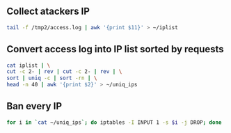 ## Collect atackers IP

```bash
tail -f /tmp2/access.log | awk '{print $11}' > ~/iplist
```

## Convert access log into IP list sorted by requests

```bash
cat iplist | \
cut -c 2- | rev | cut -c 2- | rev | \
sort | uniq -c | sort -rn | \
head -n 40 | awk '{print $2}' > ~/uniq_ips
```

## Ban every IP

```bash
for i in `cat ~/uniq_ips`; do iptables -I INPUT 1 -s $i -j DROP; done
```
